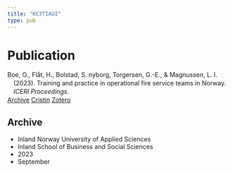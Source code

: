 ```yaml
---
title: "KC3TIAUI"
type: pub
---
```

<h1>Publication</h1>
<article id="csl-bib-container-KC3TIAUI" class="csl-bib-container">
  <div class="csl-bib-body" style="line-height: 1.35; padding-left: 1em; text-indent:-1em;">
  <div class="csl-entry">Boe, O., Fl&#xE5;t, H., Bolstad, S. nyborg, Torgersen, G.-E., &amp; Magnussen, L. I. (2023). Training and practice in operational fire service teams in Norway. <i>ICERI Proceedings</i>.</div>
</div>
  <div class="csl-bib-buttons">
    <a href="#taxonomy-article-KC3TIAUI" class="csl-bib-button">Archive</a>
    <a href alt="Cristin URL" class="csl-bib-button">Cristin</a>
    <a href alt="Zotero URL" class="csl-bib-button">Zotero</a>
  </div>
  <div id="csl-bib-meta-container-KC3TIAUI"></div>
</article>
<div id="csl-bib-meta-KC3TIAUI" class="csl-bib-meta">
  <article id="taxonomy-article-KC3TIAUI" class="taxonomy-article">
    <h1>Archive</h1>
    <ul>
      <li>Inland Norway University of Applied Sciences</li>
      <li>Inland School of Business and Social Sciences</li>
      <li>2023</li>
      <li>September</li>
    </ul>
  </article>
</div>
